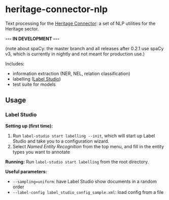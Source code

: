 # heritage-connector-nlp

Text processing for the [Heritage Connector](https://github.com/TheScienceMuseum/heritage-connector): a set of NLP utilities for the Heritage sector.

**--- IN DEVELOPMENT ---**

(note about spaCy: the master branch and all releases after 0.2.1 use spaCy v3, which is currently in nightly and not meant for production use.)

Includes:

- information extraction (NER, NEL, relation classification)
- labelling ([Label Studio](https://labelstud.io/))
- test suite for models

## Usage

### Label Studio

**Setting up (first time):**

1. Run `label-studio start labelling --init`, which will start up Label Studio and take you to a configuration wizard. 
2. Select *Named Entity Recognition* from the top menu, and fill in the entity types you want to annotate

**Running:** Run `label-studio start labelling` from the root directory.

**Useful parameters:**

- `--sampling=uniform`: have Label Studio show documents in a random order
- `--label-config label_studio_config_sample.xml`: load config from a file
